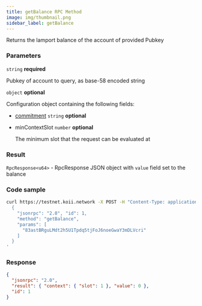 ```yaml
---
title: getBalance RPC Method
image: img/thumbnail.png
sidebar_label: getBalance
---
```

Returns the lamport balance of the account of provided Pubkey

### Parameters

`string` **required**

Pubkey of account to query, as base-58 encoded string

`object` **optional**

Configuration object containing the following fields:
- [commitment](/develop/rpcapi/intro#configuring-state-commitment) `string` **optional**
- minContextSlot `number` **optional**

  The minimum slot that the request can be evaluated at

### Result

`RpcResponse<u64>` - RpcResponse JSON object with `value` field set to the balance

### Code sample

```bash
curl https://testnet.koii.network -X POST -H "Content-Type: application/json" -d '
  {
    "jsonrpc": "2.0", "id": 1,
    "method": "getBalance",
    "params": [
      "83astBRguLMdt2h5U1Tpdq5tjFoJ6noeGwaY3mDLVcri"
    ]
  }
'
```


### Response

```json
{
  "jsonrpc": "2.0",
  "result": { "context": { "slot": 1 }, "value": 0 },
  "id": 1
}
```

